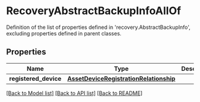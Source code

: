 # RecoveryAbstractBackupInfoAllOf

Definition of the list of properties defined in 'recovery.AbstractBackupInfo', excluding properties defined in parent classes.
## Properties
Name | Type | Description | Notes
------------ | ------------- | ------------- | -------------
**registered_device** | [**AssetDeviceRegistrationRelationship**](AssetDeviceRegistrationRelationship.md) |  | [optional] 

[[Back to Model list]](../README.md#documentation-for-models) [[Back to API list]](../README.md#documentation-for-api-endpoints) [[Back to README]](../README.md)


